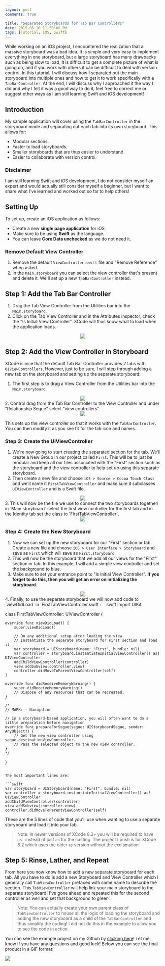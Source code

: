 ```yaml
---
layout: post
comments: true

title: "Separated Storyboards for Tab Bar Controllers"
date: 2015-05-10 11:50:00 PM
tags: [Tutorial, iOS, Swift]
---
```


While working on an iOS project, I encountered the realization that a massive storyboard was a bad idea.
It is simple and very easy to implement everything in one storyboard, but a large storyboard has many
drawbacks such as being slow to load, it is difficult to get a complete picture of what is going on, and
if you work with others it can be difficult to deal with version control. In this tutorial, I will
discuss how I separated out the main storyboard into multiple ones and how to get it to work specifically
with a `TabBarController`. At the end, I will discuss why I approached it the way I did and why I felt it
was a good way to do it, feel free to correct me or suggest other ways as I am still learning Swift and
iOS development!

<!--more-->

## Introduction

My sample application will cover using the `TabBarController` in the storyboard mode and separating out
each tab into its own storyboard. This allows for:

* Modular sections.
* Faster to load storyboards.
* Smaller storyboards that are thus easier to understand.
* Easier to collaborate with version control.

### Disclaimer

I am still learning Swift and iOS development, I do not consider myself an expert and would actually
still consider myself a beginner, but I want to share what I've learned and worked out so far to help
others!

## Setting Up

To set up, create an iOS application as follows:

* Create a new **single page application** for iOS.
* Make sure to be using **Swift** as the language.
* You can leave **Core Data unchecked** as we do not need it.

### Remove Default View Controller

1. Remove the default `ViewController.swift` file and "Remove Reference" when asked.
2. In the `Main.storyboard` you can select the view controller that's present and delete it. We'll set up
a new `TabBarController` instead.

## Step 1: Add the Tab Bar Controller

1. Drag the Tab View Controller from the Utilities bar into the `Main.storyboard`.
2. Click on the Tab View Controller and in the Attributes inspector, check the "Is Initial View Controller".
XCode will thus know what to load when the application loads.

<center>
<a href="{{ site.url }}/images/separate-storyboard/01-initialview.png" target="_blank">
<img src="{{ site.url }}/images/separate-storyboard/01-intialview-thumb.png" />
</a>
</center>


## Step 2: Add the View Controller in Storyboard

XCode is nice that the default Tab Bar Controller provides 2 tabs with `UIViewControllers`. However, just
to be sure, I will step through adding a new tab on the storyboard and setting up the separate storyboard:

1. The first step is to drag a View Controller from the Utilities bar into the `Main.storyboard`.
<center>
<img src="{{ site.url }}/images/separate-storyboard/02-ctrldrag.png" />
</center>
2. Control drag from the Tab Bar Controller to the View Controller and under "Relationship Segue" select
"view controllers".
<center>
<img src="{{ site.url }}/images/separate-storyboard/03-segue.png" />
</center>

This sets up the view controller so that it works with the `TabBarController`. You can then modify it as
you see fit for the tab icon and names.

### Step 3: Create the UIViewController

1. We're now going to start creating the separated section for the tab. We'll create a New Group in our
project called `First`. This will be to just be modular and keep all our files associated with the
"First" section such as the storyboard and the view controller to help set up using this separate
storyboard.
2. Then create a new file and choose `iOS > Source > Cocoa Touch Class` and we'll name it
`FirstTabViewController` and make sure it subclasses `UIViewController` and is a Swift file.
<center>
<img src="{{ site.url }}/images/separate-storyboard/04-tabcontroller.png" />
</center>
3. This will now be the file we use to connect the two storyboards together! in `Main.storyboard` select
the first view controller for the first tab and in the Identity tab set the class to `FirstTabViewController`.
<center>
<a href="{{ site.url }}/images/separate-storyboard/05-firstcontroller.png" target="_blank">
<img src="{{ site.url }}/images/separate-storyboard/05-firstcontroller-thumb.png" />
</a>
</center>

### Step 4: Create the New Storyboard 

1. Now we can set up the new storyboard for our "First" section or tab. Create a new file and choose
`iOS > User Interface > Storyboard` and save as `First` which will save as `First.storyboard`.
2. This will now be the storyboard that we add all our views for the "First" section or tab. In this
example, I will add a simple view controller and set the background to blue.
3. Make sure to set your entrance point to "Is Initial View Controller". **If you forget to do this, then
you will get an error on initializing the storyboard**.
<center>
<a href="{{ site.url }}/images/separate-storyboard/06-firstinitial.png" target="_blank">
<img src="{{ site.url }}/images/separate-storyboard/06-firstinitial-thumb.png" />
</a>
</center>
4. Finally, to use the separate storyboard we will now add code to `viewDidLoad`
in `FirstTabViewController.swift`:
```swift
import UIKit

class FirstTabViewController: UIViewController {

    override func viewDidLoad() {
        super.viewDidLoad()

        // Do any additional setup after loading the view.
        // Instantiate the separate storyboard for First section and load it
        var storyboard = UIStoryboard(name: "First", bundle: nil)
        var controller = storyboard.instantiateInitialViewController() as! UIViewController
        addChildViewController(controller)
        view.addSubview(controller.view)
        controller.didMoveToParentViewController(self)
    }

    override func didReceiveMemoryWarning() {
        super.didReceiveMemoryWarning()
        // Dispose of any resources that can be recreated.
    }

    /*
    // MARK: - Navigation

    // In a storyboard-based application, you will often want to do a little preparation before navigation
    override func prepareForSegue(segue: UIStoryboardSegue, sender: AnyObject?) {
        // Get the new view controller using segue.destinationViewController.
        // Pass the selected object to the new view controller.
    }
    */

}
```

The most important lines are:

```swift
var storyboard = UIStoryboard(name: "First", bundle: nil)
var controller = storyboard.instantiateInitialViewController() as! UIViewController
addChildViewController(controller)
view.addSubview(controller.view)
controller.didMoveToParentViewController(self)
```

These are the 5 lines of code that you'll use when wanting to use a separate storyboard and load it into
your tab.

> Note: In newer versions of XCode 8.3+ you will be required to have `as!` instead of just `as` for the
casting. The project I push is for XCode 8.2 which uses the older `as` version without the exclamation.

## Step 5: Rinse, Lather, and Repeat

From here you now know how to add a new separate storyboard for each tab. All you have to do is add a new
Storyboard and View Controller which I generally call `TabViewController` prefaced with some name to
describe the section. This `TabViewController` will help link your main storyboard to the separate storyboard!
I've gone ahead and repeated this for the second controller as well and set that background to green.

> Note: You can actually create your own parent class of `TabViewController` to house all the logic of loading
the storyboard and adding the new storyboard as a child of the `TabBarController` and thus simplify the coding!
I did not do this in the example to allow you to see the code in action.

You can see the example project on my Github by [clicking here][github]! Let me know if you have any
questions and good luck! Below you can see the final product in a GIF format:

<img src="{{ site.url }}/images/separate-storyboard/07-separatedstoryboard.gif" />

[github]: https://github.com/richardhsu/SeparatedStoryboardsTabBarExample
